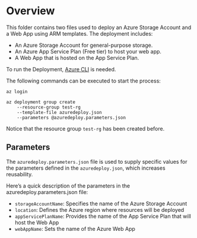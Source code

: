 # Overview
This folder contains two files used to deploy an Azure Storage Account and a Web App using ARM templates. The deployment includes:

- An Azure Storage Account for general-purpose storage.
- An Azure App Service Plan (Free tier) to host your web app.
- A Web App that is hosted on the App Service Plan.

To run the Deployment, [Azure CLI](https://learn.microsoft.com/en-us/cli/azure/install-azure-cli) is needed.

The following commands can be executed to start the process: 
```
az login

az deployment group create 
    --resource-group test-rg 
    --template-file azuredeploy.json 
    --parameters @azuredeploy.parameters.json
```

Notice that the resource group ```test-rg``` has been created before.

## Parameters
The ```azuredeploy.parameters.json``` file is used to supply specific values for the parameters defined in the ```azuredeploy.json```, which increases reusability.

Here’s a quick description of the parameters in the azuredeploy.parameters.json file:

- ```storageAccountName```: Specifies the name of the Azure Storage Account
- ```location```: Defines the Azure region where resources will be deployed
- ```appServicePlanName```: Provides the name of the App Service Plan that will host the Web App
- ```webAppName```: Sets the name of the Azure Web App